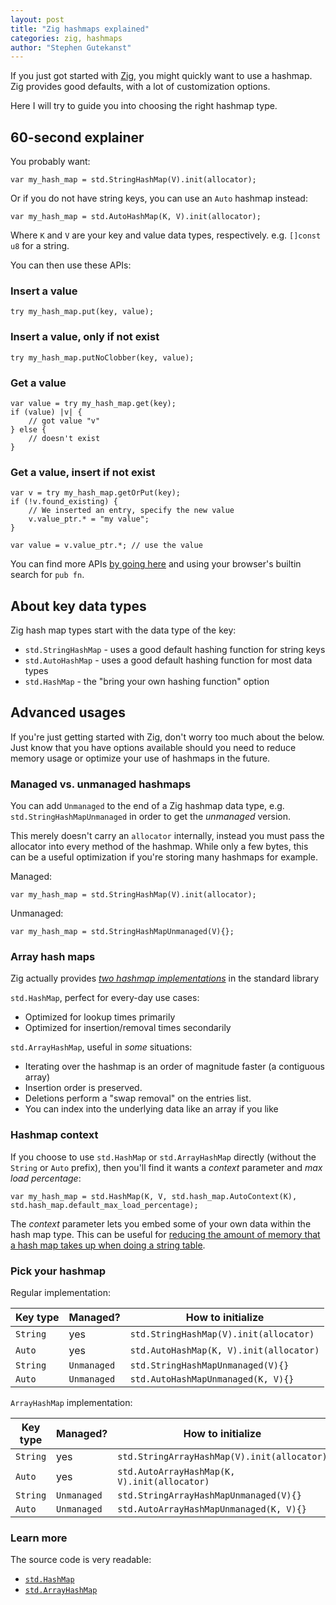 ```yaml
---
layout: post
title: "Zig hashmaps explained"
categories: zig, hashmaps
author: "Stephen Gutekanst"
---
```


If you just got started with [Zig](https://ziglang.org), you might quickly want to use a hashmap. Zig provides good defaults, with a lot of customization options.

Here I will try to guide you into choosing the right hashmap type.

## 60-second explainer

You probably want:

```
var my_hash_map = std.StringHashMap(V).init(allocator);
```

Or if you do not have string keys, you can use an `Auto` hashmap instead:

```
var my_hash_map = std.AutoHashMap(K, V).init(allocator);
```

Where `K` and `V` are your key and value data types, respectively. e.g. `[]const u8` for a string.

You can then use these APIs:

### Insert a value

```zig
try my_hash_map.put(key, value);
```

### Insert a value, only if not exist

```zig
try my_hash_map.putNoClobber(key, value);
```

### Get a value

```zig
var value = try my_hash_map.get(key);
if (value) |v| {
    // got value "v"
} else {
    // doesn't exist
}
```

### Get a value, insert if not exist

```zig
var v = try my_hash_map.getOrPut(key);
if (!v.found_existing) {
    // We inserted an entry, specify the new value
    v.value_ptr.* = "my value";
}

var value = v.value_ptr.*; // use the value
```

You can find more APIs [by going here](https://github.com/ziglang/zig/blob/master/lib/std/hash_map.zig#L342) and using your browser's builtin search for `pub fn`.

## About key data types

Zig hash map types start with the data type of the key:

* `std.StringHashMap` - uses a good default hashing function for string keys
* `std.AutoHashMap` - uses a good default hashing function for most data types
* `std.HashMap` - the "bring your own hashing function" option

## Advanced usages

If you're just getting started with Zig, don't worry too much about the below. Just know that you have options available should you need to reduce memory usage or optimize your use of hashmaps in the future.

### Managed vs. unmanaged hashmaps

You can add `Unmanaged` to the end of a Zig hashmap data type, e.g. `std.StringHashMapUnmanaged` in order to get the _unmanaged_ version.

This merely doesn't carry an `allocator` internally, instead you must pass the allocator into every method of the hashmap. While only a few bytes, this can be a useful optimization if you're storing many hashmaps for example.

Managed:

```zig
var my_hash_map = std.StringHashMap(V).init(allocator);
```

Unmanaged:

```zig
var my_hash_map = std.StringHashMapUnmanaged(V){};
```

### Array hash maps

Zig actually provides [_two hashmap implementations_](https://github.com/ziglang/zig/pull/5999) in the standard library

`std.HashMap`, perfect for every-day use cases:

* Optimized for lookup times primarily
* Optimized for insertion/removal times secondarily

`std.ArrayHashMap`, useful in _some_ situations:

* Iterating over the hashmap is an order of magnitude faster (a contiguous array)
* Insertion order is preserved.
* Deletions perform a "swap removal" on the entries list.
* You can index into the underlying data like an array if you like

### Hashmap context

If you choose to use `std.HashMap` or `std.ArrayHashMap` directly (without the `String` or `Auto` prefix), then you'll find it wants a _context_ parameter and _max load percentage_:

```zig
var my_hash_map = std.HashMap(K, V, std.hash_map.AutoContext(K), std.hash_map.default_max_load_percentage);
```

The _context_ parameter lets you embed some of your own data within the hash map type. This can be useful for [reducing the amount of memory that a hash map takes up when doing a string table](https://zig.news/andrewrk/how-to-use-hash-map-contexts-to-save-memory-when-doing-a-string-table-3l33).

### Pick your hashmap

Regular implementation:

| Key type | Managed?    | How to initialize                            |
|----------|-------------|----------------------------------------------|
| `String` | yes         | `std.StringHashMap(V).init(allocator)`       |
| `Auto`   | yes         | `std.AutoHashMap(K, V).init(allocator)`      |
| `String` | `Unmanaged` | `std.StringHashMapUnmanaged(V){}`            |
| `Auto`   | `Unmanaged` | `std.AutoHashMapUnmanaged(K, V){}`           |

`ArrayHashMap` implementation:

| Key type | Managed?    | How to initialize                            |
|----------|-------------|----------------------------------------------|
| `String` | yes         | `std.StringArrayHashMap(V).init(allocator)`  |
| `Auto`   | yes         | `std.AutoArrayHashMap(K, V).init(allocator)` |
| `String` | `Unmanaged` | `std.StringArrayHashMapUnmanaged(V){}`       |
| `Auto`   | `Unmanaged` | `std.AutoArrayHashMapUnmanaged(K, V){}`      |

### Learn more

The source code is very readable:

* [`std.HashMap`](https://github.com/ziglang/zig/blob/master/lib/std/hash_map.zig)
* [`std.ArrayHashMap`](https://github.com/ziglang/zig/blob/master/lib/std/hash_map.zig)
